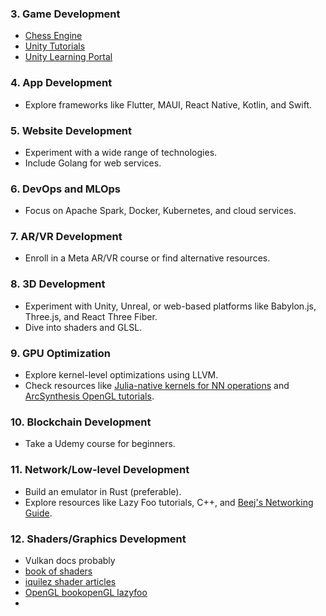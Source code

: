 
### 3. Game Development
- [Chess Engine](https://www.chessprogramming.org/Main_Page)
- [Unity Tutorials](https://catlikecoding.com/unity/tutorials/)
- [Unity Learning Portal](https://learn.unity.com)

### 4. App Development
- Explore frameworks like Flutter, MAUI, React Native, Kotlin, and Swift.

### 5. Website Development
- Experiment with a wide range of technologies.
- Include Golang for web services.

### 6. DevOps and MLOps
- Focus on Apache Spark, Docker, Kubernetes, and cloud services.

### 7. AR/VR Development
- Enroll in a Meta AR/VR course or find alternative resources.

### 8. 3D Development
- Experiment with Unity, Unreal, or web-based platforms like Babylon.js, Three.js, and React Three Fiber.
- Dive into shaders and GLSL.

### 9. GPU Optimization
- Explore kernel-level optimizations using LLVM.
- Check resources like [Julia-native kernels for NN operations](https://fluxml.ai/gsoc/writing_julia-native_kernels_for_common_nn_operations) and [ArcSynthesis OpenGL tutorials](https://www.roiatalla.com/public/arcsynthesis/html/index.html).

### 10. Blockchain Development
- Take a Udemy course for beginners.

### 11. Network/Low-level Development
- Build an emulator in Rust (preferable).
- Explore resources like Lazy Foo tutorials, C++, and [Beej's Networking Guide](https://beej.us/guide/bgnet/).
### 12. Shaders/Graphics Development
- Vulkan docs probably 
- [book of shaders](https://thebookofshaders.com/01/)
- [iquilez shader articles](https://iquilezles.org/articles/)
- [OpenGL book](https://www.roiatalla.com/public/arcsynthesis/html/index.html)[openGL lazyfoo](https://lazyfoo.net/tutorials/OpenGL/index.php)
- 